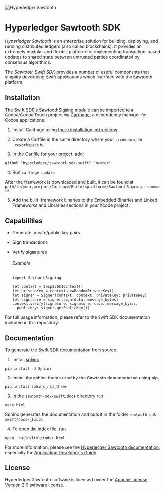
![Hyperledger Sawtooth](https://raw.githubusercontent.com/hyperledger/sawtooth-core/master/images/sawtooth_logo_light_blue-small.png)

# Hyperledger Sawtooth SDK

*Hyperledger Sawtooth* is an enterprise solution for building, deploying, and
running distributed ledgers (also called blockchains). It provides an extremely
modular and flexible platform for implementing transaction-based updates to
shared state between untrusted parties coordinated by consensus algorithms.

The *Sawtooth Swift SDK* provides a number of useful components that simplify
developing Swift applications which interface with the Sawtooth platform.

## Installation

The Swift SDK's SawtoothSigning module can be imported to a Cocoa/Cocoa Touch
project via [Carthage](https://github.com/Carthage/Carthage), a dependency
manager for Cocoa applications.

1. Install Carthage using
[these installation instructions](https://github.com/Carthage/Carthage#installing-carthage).

2. Create a Cartfile in the same directory where your `.xcodeproj` or
`.xcworkspace` is.

3. In the Cartfile for your project, add:
  ```
  github "hyperledger/sawtooth-sdk-swift" "master"
  ```

4. Run `carthage update`

  After the framework is downloaded and built, it can be found at
  `path/to/your/project/Carthage/Build/<platform>/SawtoothSigning.framework`

5. Add the built .framework binaries to the Embedded Binaries and Linked
Frameworks and Libraries sections in your Xcode project.

## Capabilities

- Generate private/public key pairs
- Sign transactions
- Verify signatures

  ###### Example

  ```
  import SawtoothSigning

  let context = Secp256k1Context()
  let privateKey = context.newRandomPrivateKey()
  let signer = Signer(context: context, privateKey: privateKey)
  let signature = signer.sign(data: message_bytes)
  context.verify(signature: signature, data: message_bytes,
    publicKey: signer.getPublicKey())
  ```

For full usage information, please refer to the Swift SDK documentation
included in this repository.


## Documentation

To generate the Swift SDK documentation from source:
1. Install [sphinx](http://www.sphinx-doc.org/en/master/).
  ```
  pip install -U Sphinx
  ```
2. Install the sphinx theme used by the Sawtooth documentation using pip.
  ```
  pip install sphinx_rtd_theme
  ```
3. In the `sawtooth-sdk-swift/docs` directory run
  ```
  make html
  ```

  Sphinx generates the documentation and puts it in the folder
  `sawtooth-sdk-swift/docs/_build`.

4. To open the index file, run
  ```
  open _build/html/index.html
  ```

For more information, please see the
[Hyperledger Sawtooth documentation](https://sawtooth.hyperledger.org/docs/),
especially the
[Application Developer's Guide](https://sawtooth.hyperledger.org/docs/core/releases/latest/app_developers_guide.html).

License
-------
Hyperledger Sawtooth software is licensed under the
[Apache License Version 2.0](LICENSE) software license.
